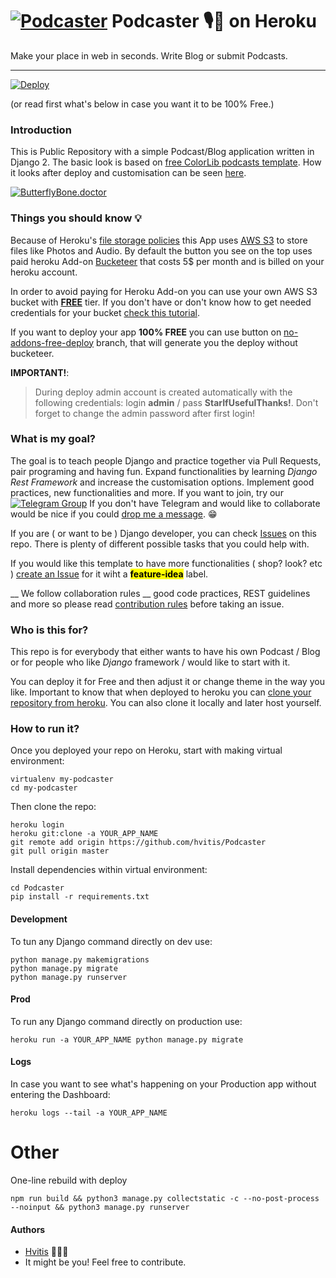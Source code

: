 # [![Podcaster](./PodcasterLogo25.png)](https://hvitis.com/free-podcasts-blog-template-based-on-django) Podcaster 🎙️📝 on Heroku
Make your place in web in seconds. Write Blog or submit Podcasts. 
___
[![Deploy](https://www.herokucdn.com/deploy/button.png)](https://heroku.com/deploy)

(or read first what's below in case you want it to be 100% Free.)

### Introduction

This is Public Repository with a simple Podcast/Blog application written in Django 2. The basic look is based on [free ColorLib podcasts template][0]. How it looks after deploy and customisation can be seen [here][1].

[![ButterflyBone.doctor](https://i.ibb.co/x6XwqKj/Screenshot-2020-04-10-at-20-31-16.png
)](http://www.butterflybone.doctor/en-us/home)



### Things you should know 💡

Because of Heroku's [file storage policies][2] this App uses [AWS S3][3] to store files like Photos and Audio. By default the button you see on the top uses paid heroku Add-on [Bucketeer][4] that costs 5$ per month and is billed on your heroku account.

In order to avoid paying for Heroku Add-on you can use your own AWS S3 bucket with [__FREE__][5] tier. If you don't have or don't know how to get needed credentials for your bucket [check this tutorial][6].

If you want to deploy your app __100% FREE__ you can use button on [no-addons-free-deploy][7] branch, that will generate you the deploy without bucketeer.

__IMPORTANT!__:
> During deploy admin account is created automatically with the following credentials: login __admin__ / pass __StarIfUsefulThanks!__. Don't forget to change the admin password after first login!

[0]: https://colorlib.com/wp/template/mypodcast/
[1]: https://butterflybone.doctor
[2]: https://help.heroku.com/K1PPS2WM/why-are-my-file-uploads-missing-deleted
[3]: https://aws.amazon.com/s3/pricing/
[4]: https://elements.heroku.com/addons/bucketeer
[5]: https://aws.amazon.com/free/?nc1=h_ls&all-free-tier.sort-by=item.additionalFields.SortRank&all-free-tier.sort-order=asc
[6]: https://simpleisbetterthancomplex.com/tutorial/2017/08/01/how-to-setup-amazon-s3-in-a-django-project.html
[7]: https://github.com/hvitis/Podcaster/tree/no-addons-free-deploy

### What is my goal?

The goal is to teach people Django and practice together via Pull Requests, pair programing and having fun. Expand functionalities by learning _Django Rest Framework_ and increase the customisation options. Implement good practices, new functionalities and more. 
If you want to join, try our [![Telegram Group](https://patrolavia.github.io/telegram-badge/chat.png)](https://patrolavia.github.io/telegram-badge/chat.png) If you don't have Telegram and would like to collaborate would be nice if you could [drop me a message][12]. 😁

If you are ( or want to be ) Django developer, you can check [Issues][8] on this repo. There is plenty of different possible tasks that you could help with. 

If you would like this template to have more functionalities ( shop? look? etc ) [create an Issue][9] for it wiht a <mark>__feature-idea__</mark> label. 

__ We follow collaboration rules __ good code practices, REST guidelines and more so please read [contribution rules][33] before taking an issue.

[8]: https://github.com/hvitis/Podcaster/issues
[9]: https://github.com/hvitis/Podcaster/issues/new
[12]: https://hvitis.com/contact
[33]: https://github.com/PodcasterDJ/Podcaster/blob/development/CONTRIBUTE.md
### Who is this for?

This repo is for everybody that either wants to have his own Podcast / Blog or for people who like _Django_ framework / would like to start with it.

You can deploy it for Free and then adjust it or change theme in the way you like. Important to know that when deployed to heroku you can [clone your repository from heroku][10]. You can also clone it locally and later host yourself.

[10]: https://stackoverflow.com/questions/13804885/heroku-gitclone-creates-empty-repository

### How to run it?

Once you deployed your repo on Heroku, start with making virtual environment:
```
virtualenv my-podcaster
cd my-podcaster
```

Then clone the repo:
```
heroku login
heroku git:clone -a YOUR_APP_NAME
git remote add origin https://github.com/hvitis/Podcaster
git pull origin master
```


Install dependencies within virtual environment:
```
cd Podcaster
pip install -r requirements.txt
```


#### Development

To tun any Django command directly on dev use:
```
python manage.py makemigrations
python manage.py migrate
python manage.py runserver
```

#### Prod

To run any Django command directly on production use:
```
heroku run -a YOUR_APP_NAME python manage.py migrate
```

#### Logs

In case you want to see what's happening on your Production app without entering the Dashboard:
```
heroku logs --tail -a YOUR_APP_NAME
```

# Other

One-line rebuild with deploy
```
npm run build && python3 manage.py collectstatic -c --no-post-process --noinput && python3 manage.py runserver
```

#### Authors

- [Hvitis][11] 👨🏼‍💻
- It might be you! Feel free to contribute.

[11]: https://hvitis.com
